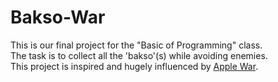 # Bakso-War
This is our final project for the "Basic of Programming" class.  
The task is to collect all the 'bakso'(s) while avoiding enemies.  
This project is inspired and hugely influenced by [Apple War](https://github.com/uriid1/ascii-c-game).  
